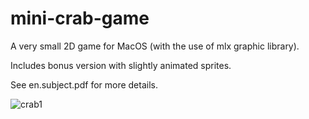 # mini-crab-game
A very small 2D game for MacOS (with the use of mlx graphic library).

Includes bonus version with slightly animated sprites.

See en.subject.pdf for more details.

![crab1](https://user-images.githubusercontent.com/75734396/137110329-b610b194-26be-48c1-ad3a-048c98dab67f.jpg)
